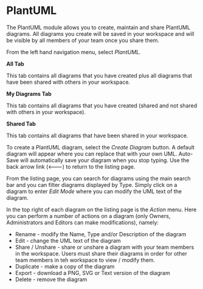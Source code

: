 # PlantUML

The PlantUML module allows you to create, maintain and share PlantUML diagrams.  All diagrams you create will be saved in your workspace and will be visible by all members of your team once you share them.

From the left hand navigation menu, select _PlantUML._ &#x20;

**All Tab**

This tab contains all diagrams that you have created plus all diagrams that have been shared with others in your workspace.

**My Diagrams Tab**

This tab contains all diagrams that you have created (shared and not shared with others in your workspace). &#x20;

**Shared Tab**

This tab contains all diagrams that have been shared in your workspace.

To create a PlantUML diagram, select the _Create Diagram_ button.  A default diagram will appear where you can replace that with your own UML.  Auto-Save will automatically save your diagram when you stop typing.  Use the back arrow link (<---) to return to the listing page.

From the listing page, you can search for diagrams using the main search bar and you can filter diagrams displayed by Type.  Simply click on a diagram to enter _Edit Mode_ where you can modify the UML text of the diagram.

In the top right of each diagram on the listing page is the _Action_ menu.  Here you can perform a number of actions on a diagram (only Owners, Administrators and Editors can make modifications), namely:

* Rename - modify the Name, Type and/or Description of the diagram
* Edit - change the UML text of the diagram
* Share / Unshare - share or unshare a diagram with your team members in the workspace.  Users must share their diagrams in order for other team members in teh workspace to view / modify them.
* Duplicate - make a copy of the diagram
* Export - download a PNG, SVG or Text version of the diagram
* Delete - remove the diagram
